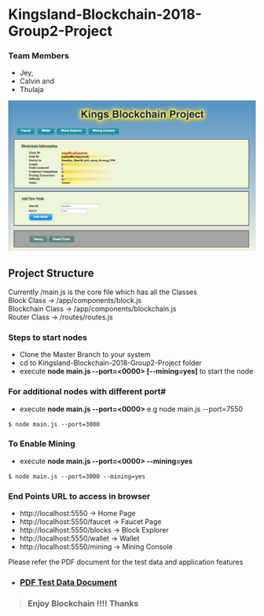# Kingsland-Blockchain-2018-Group2-Project
### Team Members 
  - Jey, 
  - Calvin and
  - Thulaja 
  
![Screen](/src/home.png)
      
## Project Structure
Currently /main.js is the core file which has all the Classes<br>
Block Class       ->  /app/components/block.js<br>
Blockchain Class  ->  /app/components/blockchain.js<br>
Router Class      ->  /routes/routes.js<br>

### Steps to start nodes
- Clone the Master Branch to your system
- cd to Kingsland-Blockchain-2018-Group2-Project folder
- execute **node main.js --port=<0000> [--mining=yes]** to start the node
### For additional nodes with different port#
- execute **node main.js --port=<0000>**  e.g node main.js --port=7550
```shell
$ node main.js --port=3000
```
### To Enable Mining
- execute **node main.js --port=<0000> --mining=yes**
```shell
$ node main.js --port=3000 --mining=yes
```
  
### End Points URL to access in browser
- http://localhost:5550           ->    Home Page
- http://localhost:5550/faucet    ->    Faucet Page
- http://localhost:5550/blocks    ->    Block Explorer
- http://localhost:5550/wallet    ->    Wallet
- http://localhost:5550/mining    ->    Mining Console



Please refer the PDF document for the test data and application features
- ### [PDF Test Data Document](https://github.com/SajiDavid/Kingsland-Blockchain-2018-Group2-Project/blob/master/src/Practical%20Blockchain%20Final%20Project.pdf)





> ### Enjoy Blockchain !!!!  Thanks
